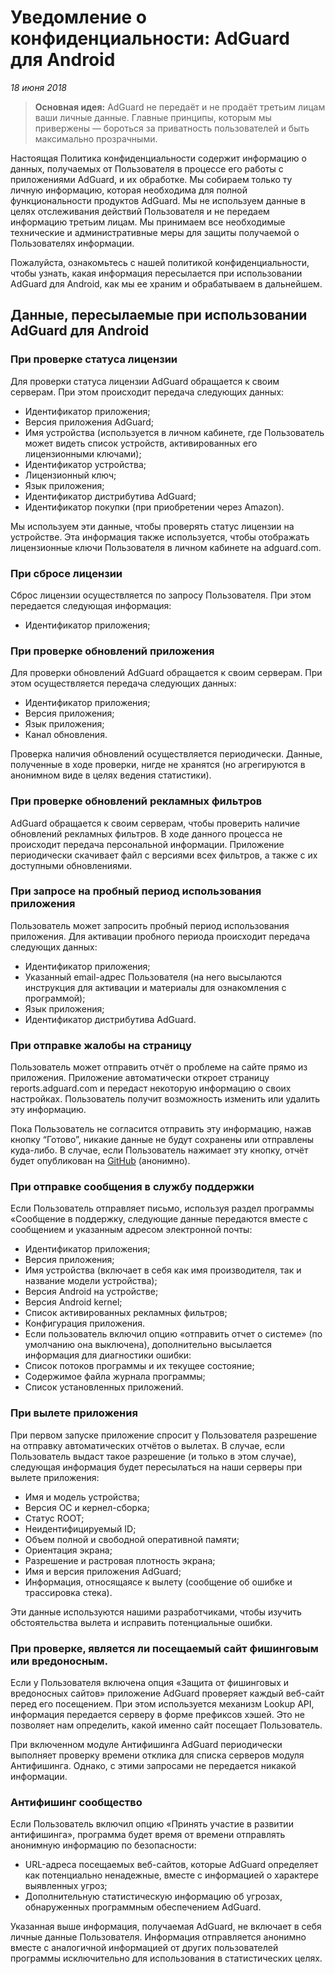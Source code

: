 # Уведомление о конфиденциальности: AdGuard для Android
*18 июня 2018*
> **Основная идея:** AdGuard не передаёт и не продаёт третьим лицам ваши личные данные. Главные принципы, которым мы привержены — бороться за приватность пользователей и быть максимально прозрачными.

Настоящая Политика конфиденциальности содержит информацию о данных, получаемых от Пользователя в процессе его работы с приложениями AdGuard, и их обработке. Мы собираем только ту личную информацию, которая необходима для полной функциональности продуктов AdGuard. Мы не используем данные в целях отслеживания действий Пользователя и не передаем информацию третьим лицам. Мы принимаем все необходимые технические и административные меры для защиты получаемой о Пользователях информации.

Пожалуйста, ознакомьтесь с нашей политикой конфиденциальности, чтобы узнать, какая информация пересылается при использовании AdGuard для Android, как мы ее храним и обрабатываем в дальнейшем.

## Данные, пересылаемые при использовании AdGuard для Android

### При проверке статуса лицензии

Для проверки статуса лицензии AdGuard обращается к своим серверам. При этом происходит передача следующих данных:

- Идентификатор приложения;
- Версия приложения AdGuard;
- Имя устройства (используется в личном кабинете, где Пользователь может  видеть список устройств, активированных его лицензионными ключами);
- Идентификатор устройства;
- Лицензионный ключ;
- Язык приложения;
- Идентификатор дистрибутива AdGuard;
- Идентификатор покупки (при приобретении через Amazon).

Мы используем эти данные, чтобы проверять статус лицензии на устройстве. Эта информация также используется, чтобы отображать лицензионные ключи Пользователя в личном кабинете на adguard.com.


### При сбросе лицензии

Сброс лицензии осуществляется по запросу Пользователя. При этом передается следующая информация:

- Идентификатор приложения;

### При проверке обновлений приложения

Для проверки обновлений AdGuard обращается к своим серверам. При этом осуществляется передача следующих данных:

- Идентификатор приложения;
- Версия приложения;
- Язык приложения;
- Канал обновления.

Проверка наличия обновлений осуществляется периодически. Данные, полученные в ходе проверки, нигде не хранятся (но агрегируются в анонимном виде в целях ведения статистики).

### При проверке обновлений рекламных фильтров

AdGuard обращается к своим серверам, чтобы проверить наличие обновлений рекламных фильтров. В ходе данного процесса не происходит передача персональной информации. Приложение периодически скачивает файл с версиями всех фильтров, а также с их доступными обновлениями.

### При запросе на пробный период использования приложения

Пользователь может запросить пробный период использования приложения. Для активации пробного периода происходит передача следующих данных:

- Идентификатор приложения;
- Указанный email-адрес Пользователя (на него высылаются инструкция для активации и материалы для ознакомления с программой);
- Язык приложения;
- Идентификатор дистрибутива AdGuard.

### При отправке жалобы на страницу

Пользователь может отправить отчёт о проблеме на сайте прямо из приложения. Приложение автоматически откроет страницу reports.adguard.com и передаст некоторую информацию о своих настройках. Пользователь получит возможность изменить или удалить эту информацию.

Пока Пользователь не согласится отправить эту информацию, нажав кнопку “Готово”, никакие данные не будут сохранены или отправлены куда-либо. В случае, если Пользователь нажимает эту кнопку, отчёт будет опубликован на [GitHub](https://github.com/adguardteam/adguardfilters/issues) (анонимно).

### При отправке сообщения в службу поддержки

Если Пользователь отправляет письмо, используя раздел программы «Сообщение в поддержку, следующие данные передаются вместе с сообщением и указанным адресом электронной почты:

- Идентификатор приложения;
- Версия приложения;
- Имя устройства (включает в себя как имя производителя, так и название модели устройства);
- Версия Android на устройстве;
- Версия Android kernel;
- Список активированных рекламных фильтров;
- Конфигурация приложения.
- Если пользователь включил опцию «отправить отчет о системе» (по умолчанию она выключена), дополнительно высылается информация для диагностики ошибки:
- Список потоков программы и их текущее состояние;
- Содержимое файла журнала программы;
- Список установленных приложений.

### При вылете приложения

При первом запуске приложение спросит у Пользователя разрешение на отправку автоматических отчётов о вылетах. В случае, если Пользователь выдаст такое разрешение (и только в этом случае), следующая информация будет пересылаться на наши серверы при вылете приложения:

* Имя и модель устройства;
* Версия ОС и кернел-сборка;
* Статус ROOT;
* Неидентифицируемый ID;
* Объем полной и свободной оперативной памяти;
* Ориентация экрана;
* Разрешение и растровая плотность экрана;
* Имя и версия приложения AdGuard;
* Информация, относящаясе к вылету (сообщение об ошибке и трассировка стека).

Эти данные используются нашими разработчиками, чтобы изучить обстоятельства вылета и исправить потенциальные ошибки.

### При проверке, является ли посещаемый сайт фишинговым или вредоносным.

Если у Пользователя включена опция «Защита от фишинговых и вредоносных сайтов» приложение AdGuard проверяет каждый веб-сайт перед его посещением. При этом используется механизм Lookup API, информация передается серверу в форме префиксов хэшей. Это не позволяет нам определить, какой именно сайт посещает Пользователь.

При включенном модуле Антифишинга AdGuard периодически выполняет проверку времени отклика для списка серверов модуля Антифишинга. Однако, с этими запросами не передается никакой информации.

### Антифишинг сообщество
Если Пользователь включил опцию «Принять участие в развитии антифишинга», программа будет время от времени отправлять анонимную информацию по безопасности:
- URL-адреса посещаемых веб-сайтов, которые AdGuard определяет как потенциально ненадежные, вместе с информацией о характере выявленных угроз;
- Дополнительную статистическую информацию об угрозах, обнаруженных программным обеспечением AdGuard.

Указанная выше информация, получаемая AdGuard, не включает в себя личные данные Пользователя. Информация отправляется анонимно вместе с аналогичной информацией от других пользователей программы исключительно для использования в статистических целях.

